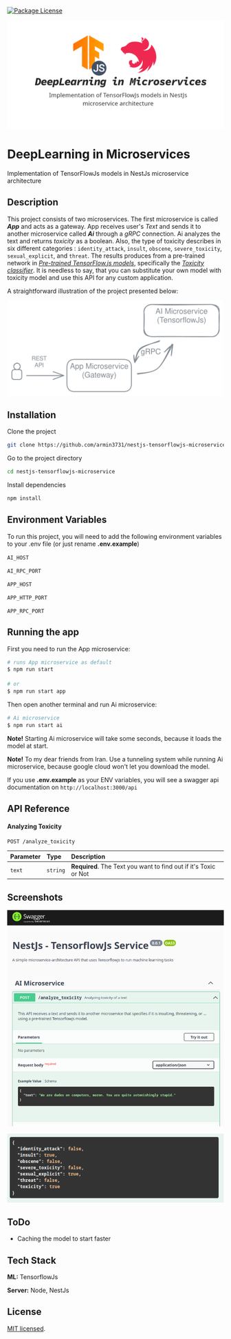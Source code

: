 <a href="https://github.com/armin3731/nestjs-tensorflowjs-microservice" target="_blank"><img src="https://img.shields.io/npm/l/@nestjs/core.svg" alt="Package License" /></a>

<p align="center">
  <img src="statics/nestjs-tensorflowjs-microservice-v3.png" width="800" alt="DeepLearning in Microservices" />
</p>

# DeepLearning in Microservices

Implementation of TensorFlowJs models in NestJs microservice architecture

## Description

This project consists of two microservices. The first microservice is called **_App_** and acts as a gateway. App receives user's _Text_ and sends it to another microservice called **_Ai_** through a _gRPC_ connection. Ai analyzes the text and returns _toxicity_ as a boolean. Also, the type of toxicity describes in six different categories : `identity_attack`, `insult`, `obscene`, `severe_toxicity`, `sexual_explicit`, and `threat`. The results produces from a pre-trained network in [_Pre-trained TensorFlow.js models_](https://github.com/tensorflow/tfjs-models/tree/master), specifically the [_Toxicity classifier_](https://github.com/tensorflow/tfjs-models/tree/master/toxicity). It is needless to say, that you can substitute your own model with toxicity model and use this API for any custom application.

A straightforward illustration of the project presented below:

<p align="center">
  <img src="statics/illustration_line.svg" width="500" alt="DeepLearning in Microservices" />
</p>

## Installation

Clone the project

```bash
git clone https://github.com/armin3731/nestjs-tensorflowjs-microservice
```

Go to the project directory

```bash
cd nestjs-tensorflowjs-microservice
```

Install dependencies

```bash
npm install
```

## Environment Variables

To run this project, you will need to add the following environment variables to your .env file (or just rename **.env.example**)

`AI_HOST`

`AI_RPC_PORT`

`APP_HOST`

`APP_HTTP_PORT`

`APP_RPC_PORT`

## Running the app

First you need to run the App microservice:

```bash
# runs App microservice as default
$ npm run start

# or
$ npm run start app
```

Then open another terminal and run Ai microservice:

```bash
# Ai microservice
$ npm run start ai
```

**Note!** Starting Ai microservice will take some seconds, because it loads the model at start.

**Note!** To my dear friends from Iran. Use a tunneling system while running Ai microservice, because google cloud won't let you download the model.

If you use **.env.example** as your ENV variables, you will see a swagger api documentation on `http://localhost:3000/api`

## API Reference

#### Analyzing Toxicity

```http
POST /analyze_toxicity
```

| Parameter | Type     | Description                                                      |
| :-------- | :------- | :--------------------------------------------------------------- |
| `text`    | `string` | **Required**. The Text you want to find out if it's Toxic or Not |

## Screenshots

![API Screenshot](statics/api_screenshot.png)

![API Response](statics/responses.png)

## ToDo

- Caching the model to start faster

## Tech Stack

**ML:** TensorflowJs

**Server:** Node, NestJs

## License

[MIT licensed](LICENSE).
